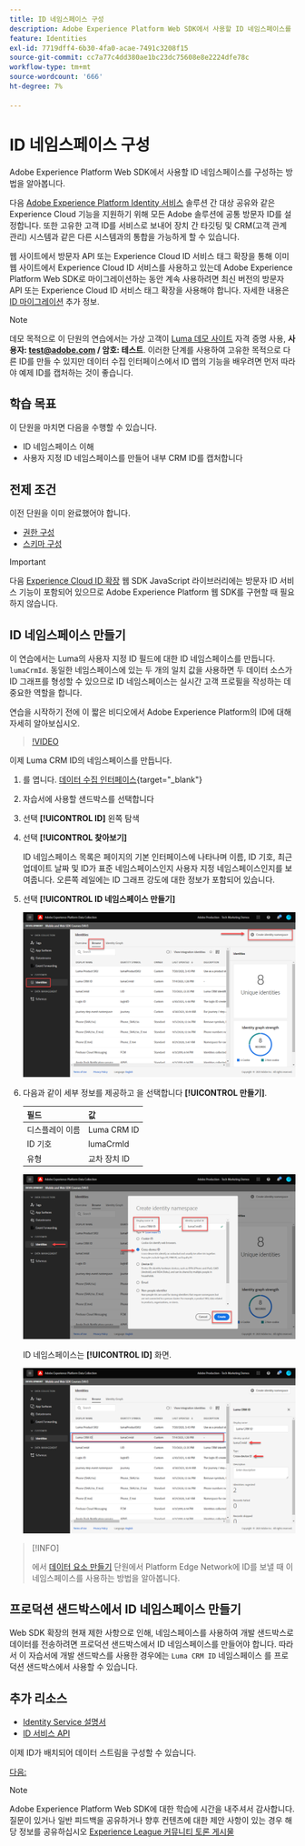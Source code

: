 ```yaml
---
title: ID 네임스페이스 구성
description: Adobe Experience Platform Web SDK에서 사용할 ID 네임스페이스를 구성하는 방법을 알아봅니다. 이 단원은 웹 SDK를 사용하여 Adobe Experience Cloud 구현 자습서의 일부입니다.
feature: Identities
exl-id: 7719dff4-6b30-4fa0-acae-7491c3208f15
source-git-commit: cc7a77c4dd380ae1bc23dc75608e8e2224dfe78c
workflow-type: tm+mt
source-wordcount: '666'
ht-degree: 7%

---
```


# ID 네임스페이스 구성

Adobe Experience Platform Web SDK에서 사용할 ID 네임스페이스를 구성하는 방법을 알아봅니다.

다음 [Adobe Experience Platform Identity 서비스](https://experienceleague.adobe.com/docs/id-service/using/home.html) 솔루션 간 대상 공유와 같은 Experience Cloud 기능을 지원하기 위해 모든 Adobe 솔루션에 공통 방문자 ID를 설정합니다. 또한 고유한 고객 ID를 서비스로 보내어 장치 간 타깃팅 및 CRM(고객 관계 관리) 시스템과 같은 다른 시스템과의 통합을 가능하게 할 수 있습니다.

웹 사이트에서 방문자 API 또는 Experience Cloud ID 서비스 태그 확장을 통해 이미 웹 사이트에서 Experience Cloud ID 서비스를 사용하고 있는데 Adobe Experience Platform Web SDK로 마이그레이션하는 동안 계속 사용하려면 최신 버전의 방문자 API 또는 Experience Cloud ID 서비스 태그 확장을 사용해야 합니다. 자세한 내용은 [ID 마이그레이션](https://experienceleague.adobe.com/docs/experience-platform/edge/identity/overview.html?lang=en) 추가 정보.

>[!NOTE]
>
> 데모 목적으로 이 단원의 연습에서는 가상 고객이 [Luma 데모 사이트](https://luma.enablementadobe.com/content/luma/us/en.html) 자격 증명 사용, **사용자: test@adobe.com / 암호: 테스트**. 이러한 단계를 사용하여 고유한 목적으로 다른 ID를 만들 수 있지만 데이터 수집 인터페이스에서 ID 맵의 기능을 배우려면 먼저 따라야 예제 ID를 캡처하는 것이 좋습니다.

## 학습 목표

이 단원을 마치면 다음을 수행할 수 있습니다.

* ID 네임스페이스 이해
* 사용자 지정 ID 네임스페이스를 만들어 내부 CRM ID를 캡처합니다


## 전제 조건

이전 단원을 이미 완료했어야 합니다.

* [권한 구성](configure-permissions.md)
* [스키마 구성](configure-schemas.md)

>[!IMPORTANT]
>
>다음 [Experience Cloud ID 확장](https://exchange.adobe.com/experiencecloud.details.100160.adobe-experience-cloud-id-launch-extension.html) 웹 SDK JavaScript 라이브러리에는 방문자 ID 서비스 기능이 포함되어 있으므로 Adobe Experience Platform 웹 SDK를 구현할 때 필요하지 않습니다.

## ID 네임스페이스 만들기

이 연습에서는 Luma의 사용자 지정 ID 필드에 대한 ID 네임스페이스를 만듭니다. `lumaCrmId`. 동일한 네임스페이스에 있는 두 개의 일치 값을 사용하면 두 데이터 소스가 ID 그래프를 형성할 수 있으므로 ID 네임스페이스는 실시간 고객 프로필을 작성하는 데 중요한 역할을 합니다.

연습을 시작하기 전에 이 짧은 비디오에서 Adobe Experience Platform의 ID에 대해 자세히 알아보십시오.
>[!VIDEO](https://video.tv.adobe.com/v/27841?quality=12&learn=on)

이제 Luma CRM ID의 네임스페이스를 만듭니다.

1. 를 엽니다. [데이터 수집 인터페이스](https://launch.adobe.com/){target=&quot;_blank&quot;}
1. 자습서에 사용할 샌드박스를 선택합니다
1. 선택 **[!UICONTROL ID]** 왼쪽 탐색
1. 선택 **[!UICONTROL 찾아보기]**

   ID 네임스페이스 목록은 페이지의 기본 인터페이스에 나타나며 이름, ID 기호, 최근 업데이트 날짜 및 ID가 표준 네임스페이스인지 사용자 지정 네임스페이스인지를 보여줍니다. 오른쪽 레일에는 ID 그래프 강도에 대한 정보가 포함되어 있습니다.

1. 선택 **[!UICONTROL ID 네임스페이스 만들기]**

   ![ID 보기](assets/configure-identities-screen.png)

1. 다음과 같이 세부 정보를 제공하고 을 선택합니다 **[!UICONTROL 만들기]**.

   | 필드 | 값 |
   |---------------|-----------|
   | 디스플레이 이름 | Luma CRM ID |
   | ID 기호 | lumaCrmId |
   | 유형 | 교차 장치 ID |


   ![네임스페이스 만들기](assets/identities-create-namespace.png)


   ID 네임스페이스는 **[!UICONTROL ID]** 화면.

   ![네임스페이스 만들기](assets/configure-identities-namespace-lumaCrmId.png)


>[!INFO]
>
> 에서 [데이터 요소 만들기](create-data-elements.md) 단원에서 Platform Edge Network에 ID를 보낼 때 이 네임스페이스를 사용하는 방법을 알아봅니다.

## 프로덕션 샌드박스에서 ID 네임스페이스 만들기

Web SDK 확장의 현재 제한 사항으로 인해, 네임스페이스를 사용하여 개발 샌드박스로 데이터를 전송하려면 프로덕션 샌드박스에서 ID 네임스페이스를 만들어야 합니다. 따라서 이 자습서에 개발 샌드박스를 사용한 경우에는 `Luma CRM ID` 네임스페이스 를 프로덕션 샌드박스에서 사용할 수 있습니다.

## 추가 리소스

* [Identity Service 설명서](https://experienceleague.adobe.com/docs/experience-platform/sources/home.html?lang=ko)
* [ID 서비스 API](https://www.adobe.io/experience-platform-apis/references/identity-service/)

이제 ID가 배치되어 데이터 스트림을 구성할 수 있습니다.

[다음: ](configure-datastream.md)

>[!NOTE]
>
>Adobe Experience Platform Web SDK에 대한 학습에 시간을 내주셔서 감사합니다. 질문이 있거나 일반 피드백을 공유하거나 향후 컨텐츠에 대한 제안 사항이 있는 경우 해당 정보를 공유하십시오 [Experience League 커뮤니티 토론 게시물](https://experienceleaguecommunities.adobe.com/t5/adobe-experience-platform-launch/tutorial-discussion-implement-adobe-experience-cloud-with-web/td-p/444996)
